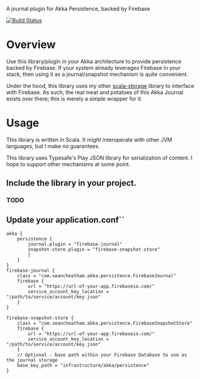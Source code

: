 A journal plugin for Akka Persistence, backed by Firebase

[![Build Status](https://travis-ci.org/SeanCheatham/akka-persistence-firebase.svg?branch=master)](https://travis-ci.org/SeanCheatham/akka-persistence-firebase)

# Overview

Use this library/plugin in your Akka architecture to provide persistence backed by Firebase.  If your system already leverages
Firebase in your stack, then using it as a journal/snapshot mechanism is quite convenient.

Under the hood, this library uses my other [scala-storage](https://github.com/SeanCheatham/scala-storage) library to interface
with Firebase.  As such, the real meat and potatoes of this Akka Journal exists over there; this is merely a simple wrapper for it.

# Usage
This library is written in Scala.  It _might_ interoperate with other JVM languages, but I make no guarantees.

This library uses Typesafe's Play JSON library for serialization of content.  I hope to support other mechanisms at some point.

## Include the library in your project.
### TODO

## Update your application.conf``
```
akka {
    persistence {
        journal.plugin = "firebase-journal"
        snapshot-store.plugin = "firebase-snapshot-store"
        }
    }
}
firebase-journal {
    class = "com.seancheatham.akka.persistence.FirebaseJournal"
    firebase {
        url = "https://url-of-your-app.firebaseio.com/"
        service_account_key_location = "/path/to/service/account/key.json"
    }
}

firebase-snapshot-store {
    class = "com.seancheatham.akka.persistence.FirebaseSnapshotStore"
    firebase {
        url = "https://url-of-your-app.firebaseio.com/"
        service_account_key_location = "/path/to/service/account/key.json"
    }
    // Optional - base path within your Firebase Database to use as the journal storage
    base_key_path = "infrastructure/akka/persistence"
}
```